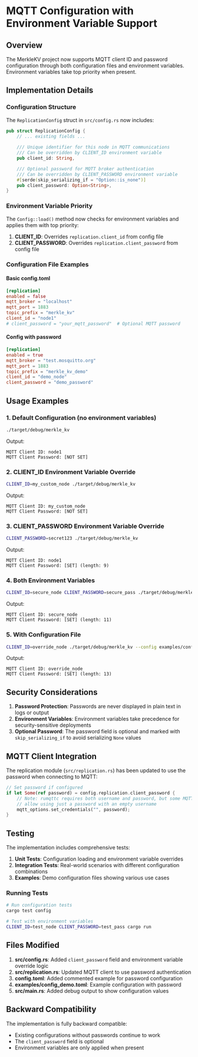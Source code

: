 # MQTT Configuration with Environment Variable Support

## Overview

The MerkleKV project now supports MQTT client ID and password configuration through both configuration files and environment variables. Environment variables take top priority when present.

## Implementation Details

### Configuration Structure

The `ReplicationConfig` struct in `src/config.rs` now includes:

```rust
pub struct ReplicationConfig {
    // ... existing fields ...
    
    /// Unique identifier for this node in MQTT communications
    /// Can be overridden by CLIENT_ID environment variable
    pub client_id: String,

    /// Optional password for MQTT broker authentication
    /// Can be overridden by CLIENT_PASSWORD environment variable
    #[serde(skip_serializing_if = "Option::is_none")]
    pub client_password: Option<String>,
}
```

### Environment Variable Priority

The `Config::load()` method now checks for environment variables and applies them with top priority:

1. **CLIENT_ID**: Overrides `replication.client_id` from config file
2. **CLIENT_PASSWORD**: Overrides `replication.client_password` from config file

### Configuration File Examples

#### Basic config.toml
```toml
[replication]
enabled = false
mqtt_broker = "localhost"
mqtt_port = 1883
topic_prefix = "merkle_kv"
client_id = "node1"
# client_password = "your_mqtt_password"  # Optional MQTT password
```

#### Config with password
```toml
[replication]
enabled = true
mqtt_broker = "test.mosquitto.org"
mqtt_port = 1883
topic_prefix = "merkle_kv_demo"
client_id = "demo_node"
client_password = "demo_password"
```

## Usage Examples

### 1. Default Configuration (no environment variables)
```bash
./target/debug/merkle_kv
```
Output:
```
MQTT Client ID: node1
MQTT Client Password: [NOT SET]
```

### 2. CLIENT_ID Environment Variable Override
```bash
CLIENT_ID=my_custom_node ./target/debug/merkle_kv
```
Output:
```
MQTT Client ID: my_custom_node
MQTT Client Password: [NOT SET]
```

### 3. CLIENT_PASSWORD Environment Variable Override
```bash
CLIENT_PASSWORD=secret123 ./target/debug/merkle_kv
```
Output:
```
MQTT Client ID: node1
MQTT Client Password: [SET] (length: 9)
```

### 4. Both Environment Variables
```bash
CLIENT_ID=secure_node CLIENT_PASSWORD=secure_pass ./target/debug/merkle_kv
```
Output:
```
MQTT Client ID: secure_node
MQTT Client Password: [SET] (length: 11)
```

### 5. With Configuration File
```bash
CLIENT_ID=override_node ./target/debug/merkle_kv --config examples/config_demo.toml
```
Output:
```
MQTT Client ID: override_node
MQTT Client Password: [SET] (length: 13)
```

## Security Considerations

1. **Password Protection**: Passwords are never displayed in plain text in logs or output
2. **Environment Variables**: Environment variables take precedence for security-sensitive deployments
3. **Optional Password**: The password field is optional and marked with `skip_serializing_if` to avoid serializing `None` values

## MQTT Client Integration

The replication module (`src/replication.rs`) has been updated to use the password when connecting to MQTT:

```rust
// Set password if configured
if let Some(ref password) = config.replication.client_password {
    // Note: rumqttc requires both username and password, but some MQTT brokers
    // allow using just a password with an empty username
    mqtt_options.set_credentials("", password);
}
```

## Testing

The implementation includes comprehensive tests:

1. **Unit Tests**: Configuration loading and environment variable overrides
2. **Integration Tests**: Real-world scenarios with different configuration combinations
3. **Examples**: Demo configuration files showing various use cases

### Running Tests

```bash
# Run configuration tests
cargo test config

# Test with environment variables
CLIENT_ID=test_node CLIENT_PASSWORD=test_pass cargo run
```

## Files Modified

1. **src/config.rs**: Added `client_password` field and environment variable override logic
2. **src/replication.rs**: Updated MQTT client to use password authentication
3. **config.toml**: Added commented example for password configuration
4. **examples/config_demo.toml**: Example configuration with password
5. **src/main.rs**: Added debug output to show configuration values

## Backward Compatibility

The implementation is fully backward compatible:
- Existing configurations without passwords continue to work
- The `client_password` field is optional
- Environment variables are only applied when present
